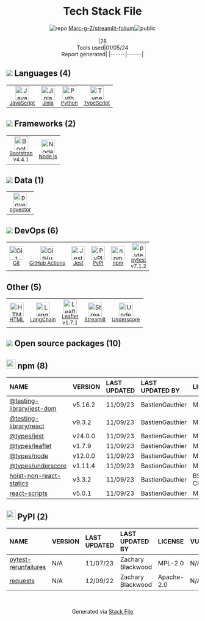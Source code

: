<!--
&lt;--- Readme.md Snippet without images Start ---&gt;
## Tech Stack
Marc-g-Z/streamlit-folium is built on the following main stack:

- [Jest](http://facebook.github.io/jest/) – Javascript Testing Framework
- [Python](https://www.python.org) – Languages
- [Node.js](http://nodejs.org/) – Frameworks (Full Stack)
- [Bootstrap](http://getbootstrap.com/) – Front-End Frameworks
- [Underscore](http://underscorejs.org/) – Javascript Utilities & Libraries
- [JavaScript](https://developer.mozilla.org/en-US/docs/Web/JavaScript) – Languages
- [TypeScript](http://www.typescriptlang.org) – Languages
- [Jinja](https://palletsprojects.com/p/jinja/) – Templating Languages & Extensions
- [Leaflet](http://leafletjs.com/) – Mapping APIs
- [pytest](http://pytest.org/latest/) – Testing Frameworks
- [Streamlit](https://streamlit.io) – Machine Learning Tools
- [GitHub Actions](https://github.com/features/actions) – Continuous Integration
- [LangChain](https://github.com/hwchase17/langchain) – Large Language Model Tools
- [pgvector](https://github.com/pgvector/pgvector/) – Database Tools

Full tech stack [here](/techstack.md)

&lt;--- Readme.md Snippet without images End ---&gt;

&lt;--- Readme.md Snippet with images Start ---&gt;
## Tech Stack
Marc-g-Z/streamlit-folium is built on the following main stack:

- <img width='25' height='25' src='https://img.stackshare.io/service/830/jest.png' alt='Jest'/> [Jest](http://facebook.github.io/jest/) – Javascript Testing Framework
- <img width='25' height='25' src='https://img.stackshare.io/service/993/pUBY5pVj.png' alt='Python'/> [Python](https://www.python.org) – Languages
- <img width='25' height='25' src='https://img.stackshare.io/service/1011/n1JRsFeB_400x400.png' alt='Node.js'/> [Node.js](http://nodejs.org/) – Frameworks (Full Stack)
- <img width='25' height='25' src='https://img.stackshare.io/service/1101/C9QJ7V3X.png' alt='Bootstrap'/> [Bootstrap](http://getbootstrap.com/) – Front-End Frameworks
- <img width='25' height='25' src='https://img.stackshare.io/service/1150/underscore-js.png' alt='Underscore'/> [Underscore](http://underscorejs.org/) – Javascript Utilities & Libraries
- <img width='25' height='25' src='https://img.stackshare.io/service/1209/javascript.jpeg' alt='JavaScript'/> [JavaScript](https://developer.mozilla.org/en-US/docs/Web/JavaScript) – Languages
- <img width='25' height='25' src='https://img.stackshare.io/service/1612/bynNY5dJ.jpg' alt='TypeScript'/> [TypeScript](http://www.typescriptlang.org) – Languages
- <img width='25' height='25' src='https://img.stackshare.io/service/2303/New_Project__20_.png' alt='Jinja'/> [Jinja](https://palletsprojects.com/p/jinja/) – Templating Languages & Extensions
- <img width='25' height='25' src='https://img.stackshare.io/service/2392/leaflet_upic.png' alt='Leaflet'/> [Leaflet](http://leafletjs.com/) – Mapping APIs
- <img width='25' height='25' src='https://img.stackshare.io/service/4586/Lu99Qe0Z_400x400.png' alt='pytest'/> [pytest](http://pytest.org/latest/) – Testing Frameworks
- <img width='25' height='25' src='https://img.stackshare.io/service/11393/default_67e251b5860795095fe91618cf3ef8d09257469a.png' alt='Streamlit'/> [Streamlit](https://streamlit.io) – Machine Learning Tools
- <img width='25' height='25' src='https://img.stackshare.io/service/11563/actions.png' alt='GitHub Actions'/> [GitHub Actions](https://github.com/features/actions) – Continuous Integration
- <img width='25' height='25' src='https://img.stackshare.io/service/48790/default_5b6c6b73f1ff3775c85d2a1ba954cb87e30cbf13.jpg' alt='LangChain'/> [LangChain](https://github.com/hwchase17/langchain) – Large Language Model Tools
- <img width='25' height='25' src='https://img.stackshare.io/service/109221/default_b888cdf5617d936aa6aacf130911906955508639.png' alt='pgvector'/> [pgvector](https://github.com/pgvector/pgvector/) – Database Tools

Full tech stack [here](/techstack.md)

&lt;--- Readme.md Snippet with images End ---&gt;
-->
<div align="center">

# Tech Stack File
![](https://img.stackshare.io/repo.svg "repo") [Marc-g-Z/streamlit-folium](https://github.com/Marc-g-Z/streamlit-folium)![](https://img.stackshare.io/public_badge.svg "public")
<br/><br/>
|28<br/>Tools used|01/05/24 <br/>Report generated|
|------|------|
</div>

## <img src='https://img.stackshare.io/languages.svg'/> Languages (4)
<table><tr>
  <td align='center'>
  <img width='36' height='36' src='https://img.stackshare.io/service/1209/javascript.jpeg' alt='JavaScript'>
  <br>
  <sub><a href="https://developer.mozilla.org/en-US/docs/Web/JavaScript">JavaScript</a></sub>
  <br>
  <sub></sub>
</td>

<td align='center'>
  <img width='36' height='36' src='https://img.stackshare.io/service/2303/New_Project__20_.png' alt='Jinja'>
  <br>
  <sub><a href="https://palletsprojects.com/p/jinja/">Jinja</a></sub>
  <br>
  <sub></sub>
</td>

<td align='center'>
  <img width='36' height='36' src='https://img.stackshare.io/service/993/pUBY5pVj.png' alt='Python'>
  <br>
  <sub><a href="https://www.python.org">Python</a></sub>
  <br>
  <sub></sub>
</td>

<td align='center'>
  <img width='36' height='36' src='https://img.stackshare.io/service/1612/bynNY5dJ.jpg' alt='TypeScript'>
  <br>
  <sub><a href="http://www.typescriptlang.org">TypeScript</a></sub>
  <br>
  <sub></sub>
</td>

</tr>
</table>

## <img src='https://img.stackshare.io/frameworks.svg'/> Frameworks (2)
<table><tr>
  <td align='center'>
  <img width='36' height='36' src='https://img.stackshare.io/service/1101/C9QJ7V3X.png' alt='Bootstrap'>
  <br>
  <sub><a href="http://getbootstrap.com/">Bootstrap</a></sub>
  <br>
  <sub>v4.4.1</sub>
</td>

<td align='center'>
  <img width='36' height='36' src='https://img.stackshare.io/service/1011/n1JRsFeB_400x400.png' alt='Node.js'>
  <br>
  <sub><a href="http://nodejs.org/">Node.js</a></sub>
  <br>
  <sub></sub>
</td>

</tr>
</table>

## <img src='https://img.stackshare.io/databases.svg'/> Data (1)
<table><tr>
  <td align='center'>
  <img width='36' height='36' src='https://img.stackshare.io/service/109221/default_b888cdf5617d936aa6aacf130911906955508639.png' alt='pgvector'>
  <br>
  <sub><a href="https://github.com/pgvector/pgvector/">pgvector</a></sub>
  <br>
  <sub></sub>
</td>

</tr>
</table>

## <img src='https://img.stackshare.io/devops.svg'/> DevOps (6)
<table><tr>
  <td align='center'>
  <img width='36' height='36' src='https://img.stackshare.io/service/1046/git.png' alt='Git'>
  <br>
  <sub><a href="http://git-scm.com/">Git</a></sub>
  <br>
  <sub></sub>
</td>

<td align='center'>
  <img width='36' height='36' src='https://img.stackshare.io/service/11563/actions.png' alt='GitHub Actions'>
  <br>
  <sub><a href="https://github.com/features/actions">GitHub Actions</a></sub>
  <br>
  <sub></sub>
</td>

<td align='center'>
  <img width='36' height='36' src='https://img.stackshare.io/service/830/jest.png' alt='Jest'>
  <br>
  <sub><a href="http://facebook.github.io/jest/">Jest</a></sub>
  <br>
  <sub></sub>
</td>

<td align='center'>
  <img width='36' height='36' src='https://img.stackshare.io/service/12572/-RIWgodF_400x400.jpg' alt='PyPI'>
  <br>
  <sub><a href="https://pypi.org/">PyPI</a></sub>
  <br>
  <sub></sub>
</td>

<td align='center'>
  <img width='36' height='36' src='https://img.stackshare.io/service/1120/lejvzrnlpb308aftn31u.png' alt='npm'>
  <br>
  <sub><a href="https://www.npmjs.com/">npm</a></sub>
  <br>
  <sub></sub>
</td>

<td align='center'>
  <img width='36' height='36' src='https://img.stackshare.io/service/4586/Lu99Qe0Z_400x400.png' alt='pytest'>
  <br>
  <sub><a href="http://pytest.org/latest/">pytest</a></sub>
  <br>
  <sub>v7.1.2</sub>
</td>

</tr>
</table>

## Other (5)
<table><tr>
  <td align='center'>
  <img width='36' height='36' src='https://img.stackshare.io/service/2270/no-img-open-source.png' alt='HTML'>
  <br>
  <sub><a href="http://">HTML</a></sub>
  <br>
  <sub></sub>
</td>

<td align='center'>
  <img width='36' height='36' src='https://img.stackshare.io/service/48790/default_5b6c6b73f1ff3775c85d2a1ba954cb87e30cbf13.jpg' alt='LangChain'>
  <br>
  <sub><a href="https://github.com/hwchase17/langchain">LangChain</a></sub>
  <br>
  <sub></sub>
</td>

<td align='center'>
  <img width='36' height='36' src='https://img.stackshare.io/service/2392/leaflet_upic.png' alt='Leaflet'>
  <br>
  <sub><a href="http://leafletjs.com/">Leaflet</a></sub>
  <br>
  <sub>v1.7.1</sub>
</td>

<td align='center'>
  <img width='36' height='36' src='https://img.stackshare.io/service/11393/default_67e251b5860795095fe91618cf3ef8d09257469a.png' alt='Streamlit'>
  <br>
  <sub><a href="https://streamlit.io">Streamlit</a></sub>
  <br>
  <sub></sub>
</td>

<td align='center'>
  <img width='36' height='36' src='https://img.stackshare.io/service/1150/underscore-js.png' alt='Underscore'>
  <br>
  <sub><a href="http://underscorejs.org/">Underscore</a></sub>
  <br>
  <sub></sub>
</td>

</tr>
</table>


## <img src='https://img.stackshare.io/group.svg' /> Open source packages (10)</h2>

## <img width='24' height='24' src='https://img.stackshare.io/service/1120/lejvzrnlpb308aftn31u.png'/> npm (8)

|NAME|VERSION|LAST UPDATED|LAST UPDATED BY|LICENSE|VULNERABILITIES|
|:------|:------|:------|:------|:------|:------|
|[@testing-library/jest-dom](https://www.npmjs.com/@testing-library/jest-dom)|v5.16.2|11/09/23|BastienGauthier |MIT|N/A|
|[@testing-library/react](https://www.npmjs.com/@testing-library/react)|v9.3.2|11/09/23|BastienGauthier |MIT|N/A|
|[@types/jest](https://www.npmjs.com/@types/jest)|v24.0.0|11/09/23|BastienGauthier |MIT|N/A|
|[@types/leaflet](https://www.npmjs.com/@types/leaflet)|v1.7.9|11/09/23|BastienGauthier |MIT|N/A|
|[@types/node](https://www.npmjs.com/@types/node)|v12.0.0|11/09/23|BastienGauthier |MIT|N/A|
|[@types/underscore](https://www.npmjs.com/@types/underscore)|v1.11.4|11/09/23|BastienGauthier |MIT|N/A|
|[hoist-non-react-statics](https://www.npmjs.com/hoist-non-react-statics)|v3.3.2|11/09/23|BastienGauthier |BSD-3-Clause|N/A|
|[react-scripts](https://www.npmjs.com/react-scripts)|v5.0.1|11/09/23|BastienGauthier |MIT|N/A|


## <img width='24' height='24' src='https://img.stackshare.io/service/12572/-RIWgodF_400x400.jpg'/> PyPI (2)

|NAME|VERSION|LAST UPDATED|LAST UPDATED BY|LICENSE|VULNERABILITIES|
|:------|:------|:------|:------|:------|:------|
|[pytest-rerunfailures](https://pypi.org/project/pytest-rerunfailures)|N/A|11/07/23|Zachary Blackwood |MPL-2.0|N/A|
|[requests](https://pypi.org/project/requests)|N/A|12/09/22|Zachary Blackwood |Apache-2.0|N/A|

<br/>
<div align='center'>

Generated via [Stack File](https://github.com/marketplace/stack-file)
